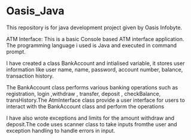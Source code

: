 # Oasis_Java
This repository is for java development project given by Oasis Infobyte. 

ATM Interface:
This is a basic Console based ATM interface application. The programming language i used is Java and executed in command prompt.

I have created a class BankAccount and intialised variable, it stores user information like user name, name, password, account number, balance, transaction history.

The BankAccount class performs various banking operations such as registration, login ,withdraw , transfer, deposit , checkBalance, transHistory.The AtmInterface class provide a user interface for users to interact with the BankAccount class and perform the operations

I have also wrote exceptions and limits for the amount withdraw and deposit.The code uses scanner class to take inputs fromthe user and exception handling to handle errors in input.


